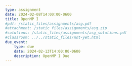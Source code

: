 ```yaml
---
type: assignment
date: 2024-02-08T14:00:00-0600
title: OpenMP I
#pdf: /static_files/assignments/asg.pdf
#attachment: /static_files/assignments/asg.zip
#solutions: /static_files/assignments/asg_solutions.pdf
#classroom: ../../static_files/not-yet.html
due_event: 
    type: due
    date: 2024-02-13T14:00:00-0600
    description: OpenMP I Due
---
```

<!-- This is a sample assignment. -->
